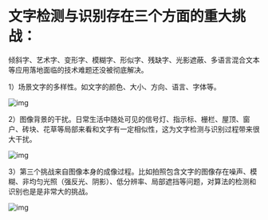 


# 文字检测与识别存在三个方面的重大挑战：


倾斜字、艺术字、变形字、模糊字、形似字、残缺字、光影遮蔽、多语言混合文本等应用落地面临的技术难题还没被彻底解决。

1）场景文字的多样性。如文字的颜色、大小、方向、语言、字体等。

![img](https://pic1.zhimg.com/80/v2-7127a980245d14b2b4937edbb5a6b9d8_hd.jpg)


2）图像背景的干扰。日常生活中随处可见的信号灯、指示标、栅栏、屋顶、窗户、砖块、花草等局部来看和文字有一定相似性，这为文字检测与识别过程带来很大干扰。

![img](https://pic3.zhimg.com/80/v2-2167a8b4041b8274c3f6a09fa451a56a_hd.jpg)

3）第三个挑战来自图像本身的成像过程。比如拍照包含文字的图像存在噪声、模糊、非均匀光照（强反光、阴影）、低分辨率、局部遮挡等问题，对算法的检测和识别也是是非常大的挑战。

![img](https://pic3.zhimg.com/80/v2-3fef538de38251ec1718e02634e9ed66_hd.jpg)
